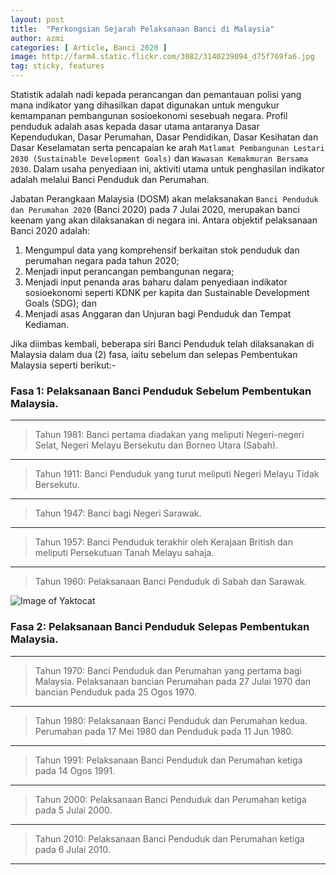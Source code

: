 ```yaml
---
layout: post
title:  "Perkongsian Sejarah Pelaksanaan Banci di Malaysia"
author: azmi
categories: [ Article, Banci 2020 ]
image: http://farm4.static.flickr.com/3082/3140239094_d75f769fa6.jpg
tag: sticky, features
---
```


Statistik adalah nadi kepada perancangan dan pemantauan polisi yang mana indikator yang dihasilkan dapat digunakan untuk mengukur kemampanan pembangunan sosioekonomi sesebuah negara. Profil penduduk adalah asas kepada dasar utama antaranya Dasar Kependudukan, Dasar Perumahan, Dasar Pendidikan, Dasar Kesihatan dan Dasar Keselamatan serta pencapaian ke arah `Matlamat Pembangunan Lestari 2030 (Sustainable Development Goals)` dan `Wawasan Kemakmuran Bersama 2030`. Dalam usaha penyediaan ini, aktiviti utama untuk penghasilan indikator adalah melalui Banci Penduduk dan Perumahan.

Jabatan Perangkaan Malaysia (DOSM) akan melaksanakan `Banci Penduduk dan Perumahan 2020` (Banci 2020) pada 7 Julai 2020, merupakan banci keenam yang akan dilaksanakan di negara ini. Antara objektif pelaksanaan Banci 2020 adalah:
1. Mengumpul data yang komprehensif berkaitan stok penduduk dan perumahan negara pada tahun 2020;
2. Menjadi input perancangan pembangunan negara;
3. Menjadi input penanda aras baharu dalam penyediaan indikator sosioekonomi seperti  KDNK per kapita dan Sustainable Development Goals (SDG); dan
4. Menjadi asas Anggaran dan Unjuran bagi Penduduk dan Tempat Kediaman.

Jika diimbas kembali, beberapa siri Banci Penduduk telah dilaksanakan di Malaysia dalam dua (2) fasa, iaitu sebelum dan selepas Pembentukan Malaysia seperti  berikut:-

### Fasa 1:	Pelaksanaan Banci Penduduk Sebelum Pembentukan Malaysia.
---------------------------
  > Tahun 1981: 
Banci pertama diadakan yang meliputi Negeri-negeri Selat, Negeri Melayu Bersekutu dan Borneo Utara (Sabah).
---------------------------
  > Tahun 1911: 
Banci Penduduk yang turut meliputi Negeri Melayu Tidak Bersekutu.
---------------------------
  > Tahun 1947: 
Banci bagi Negeri Sarawak.
---------------------------
  > Tahun 1957:
Banci Penduduk terakhir oleh Kerajaan British dan meliputi Persekutuan Tanah Melayu sahaja.
---------------------------
  > Tahun 1960: 
Pelaksanaan Banci Penduduk di Sabah dan Sarawak.

![Image of Yaktocat](https://i.ytimg.com/vi/kKblNQnP2BM/maxresdefault.jpg)


### Fasa 2: Pelaksanaan Banci Penduduk Selepas Pembentukan Malaysia.
---------------------------
  > Tahun 1970: 
Banci Penduduk dan Perumahan yang pertama bagi Malaysia. Pelaksanaan bancian Perumahan pada 27 Julai 1970 dan bancian Penduduk pada 25 Ogos 1970.
---------------------------
  > Tahun 1980:
Pelaksanaan Banci Penduduk dan Perumahan kedua. Perumahan pada 17 Mei 1980 dan Penduduk pada 11 Jun 1980.
---------------------------
  > Tahun 1991: 
Pelaksanaan Banci Penduduk dan Perumahan ketiga pada 14 Ogos 1991.
---------------------------
  > Tahun 2000:
Pelaksanaan Banci Penduduk dan Perumahan ketiga pada 5 Julai 2000.
---------------------------
  > Tahun 2010:
Pelaksanaan Banci Penduduk dan Perumahan ketiga pada 6 Julai 2010.
---------------------------
